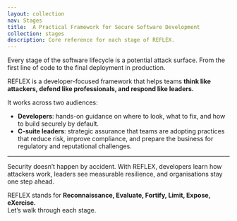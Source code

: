 ```yaml
---
layout: collection
nav: Stages
title:  A Practical Framework for Secure Software Development
collection: stages
description: Core reference for each stage of REFLEX.
---
```


Every stage of the software lifecycle is a potential attack surface. From the first line of code to the final deployment in production.  

REFLEX is a developer-focused framework that helps teams **think like attackers, defend like professionals, and respond like leaders.**

It works across two audiences:
- **Developers**: hands-on guidance on where to look, what to fix, and how to build securely by default.
- **C-suite leaders**: strategic assurance that teams are adopting practices that reduce risk, improve compliance, and prepare the business for regulatory and reputational challenges.



---

Security doesn’t happen by accident. With REFLEX, developers learn how attackers work, leaders see measurable resilience, and organisations stay one step ahead.

REFLEX stands for **Reconnaissance, Evaluate, Fortify, Limit, Expose, eXercise.**  
Let’s walk through each stage.



